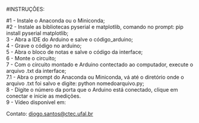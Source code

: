 #INSTRUÇÕES:

#1 - Instale o Anaconda ou o Miniconda;  
#2 - Instale as bibliotecas pyserial e matplotlib, comando no prompt: pip install pyserial matplotlib;  
3 - Abra a IDE do Arduino e salve o código_arduino;  
4 - Grave o código no arduino;  
5 - Abra o bloco de notas e salve o código da interface;  
6 - Monte o circuito;  
7 - Com o circuito montado e Arduino contectado ao computador, execute o arquivo .txt da interface;  
 7.1 - Abra o prompt do Anaconda ou Miniconda, vá até o diretório onde o arquivo .txt foi salvo e digite: python nomedoarquivo.py;  
8 - Digite o número da porta que o Arduino está conectado, clique em conectar e inicie as medições.   
9 - Vídeo disponível em:


Contato: diogo.santos@ctec.ufal.br
